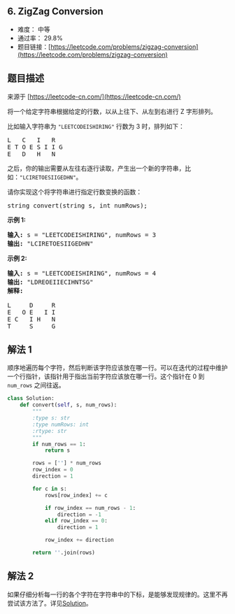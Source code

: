 ## 6. ZigZag Conversion

- 难度： 中等
- 通过率： 29.8%
- 题目链接：[https://leetcode.com/problems/zigzag-conversion](https://leetcode.com/problems/zigzag-conversion)


## 题目描述

来源于 [https://leetcode-cn.com/](https://leetcode-cn.com/)

<p>将一个给定字符串根据给定的行数，以从上往下、从左到右进行&nbsp;Z 字形排列。</p>

<p>比如输入字符串为 <code>&quot;LEETCODEISHIRING&quot;</code>&nbsp;行数为 3 时，排列如下：</p>

<pre>L   C   I   R
E T O E S I I G
E   D   H   N
</pre>

<p>之后，你的输出需要从左往右逐行读取，产生出一个新的字符串，比如：<code>&quot;LCIRETOESIIGEDHN&quot;</code>。</p>

<p>请你实现这个将字符串进行指定行数变换的函数：</p>

<pre>string convert(string s, int numRows);</pre>

<p><strong>示例&nbsp;1:</strong></p>

<pre><strong>输入:</strong> s = &quot;LEETCODEISHIRING&quot;, numRows = 3
<strong>输出:</strong> &quot;LCIRETOESIIGEDHN&quot;
</pre>

<p><strong>示例&nbsp;2:</strong></p>

<pre><strong>输入:</strong> s = &quot;LEETCODEISHIRING&quot;, numRows =&nbsp;4
<strong>输出:</strong>&nbsp;&quot;LDREOEIIECIHNTSG&quot;
<strong>解释:</strong>

L     D     R
E   O E   I I
E C   I H   N
T     S     G</pre>



## 解法 1

顺序地遍历每个字符，然后判断该字符应该放在哪一行。可以在迭代的过程中维护一个行指针，该指针用于指出当前字符应该放在哪一行。这个指针在 0 到 `num_rows` 之间往返。

```python
class Solution:
    def convert(self, s, num_rows):
        """
        :type s: str
        :type numRows: int
        :rtype: str
        """
        if num_rows == 1:
            return s

        rows = [''] * num_rows
        row_index = 0
        direction = 1

        for c in s:
            rows[row_index] += c

            if row_index == num_rows - 1:
                direction = -1
            elif row_index == 0:
                direction = 1

            row_index += direction

        return ''.join(rows)
```

## 解法 2

如果仔细分析每一行的各个字符在字符串中的下标，是能够发现规律的。这里不再尝试该方法了。详见[Solution](https://leetcode.com/problems/zigzag-conversion/solution/)。